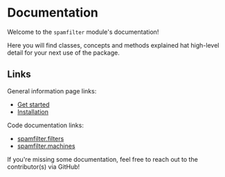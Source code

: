 # Documentation

Welcome to the `spamfilter` module's documentation!

Here you will find classes, concepts and methods explained hat high-level detail for your next use of the package.

## Links
General information page links:
 - [Get started](./get_started.md)
 - [Installation](./installation.md)

Code documentation links:
 - [spamfilter.filters](./filters.md)
 - [spamfilter.machines](./machines.md)

If you're missing some documentation, feel free to reach out to the contributor(s) via GitHub!